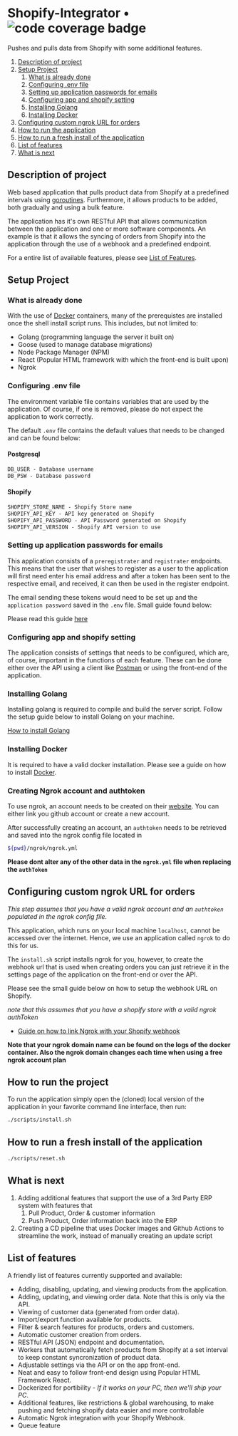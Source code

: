 # Shopify-Integrator  • ![code coverage badge][def]

Pushes and pulls data from Shopify with some additional features.

1. [Description of project](#description-of-project)
2. [Setup Project](https://github.com/Keenan-Faure/Shopify-Integrator?tab=readme-ov-file#setup-project)
   1. [What is already done](https://github.com/Keenan-Faure/Shopify-Integrator?tab=readme-ov-file#what-is-already-done)
   2. [Configuring .env file](https://github.com/Keenan-Faure/Shopify-Integrator?tab=readme-ov-file#configuring-env-file)
   3. [Setting up application passwords for emails](https://github.com/Keenan-Faure/Shopify-Integrator?tab=readme-ov-file#setting-up-application-passwords-for-emails)
   4. [Configuring app and shopify setting](https://github.com/Keenan-Faure/Shopify-Integrator?tab=readme-ov-file#configuring-app-and-shopify-setting)
   5. [Installing Golang](https://github.com/Keenan-Faure/Shopify-Integrator?tab=readme-ov-file#installing-golang)
   6. [Installing Docker](https://github.com/Keenan-Faure/Shopify-Integrator?tab=readme-ov-file#installing-docker)
3. [Configuring custom ngrok URL for orders](https://github.com/Keenan-Faure/Shopify-Integrator?tab=readme-ov-file#configuring-custom-ngrok-url-for-orders)
4. [How to run the application](https://github.com/Keenan-Faure/Shopify-Integrator?tab=readme-ov-file#how-to-run-the-project)
5. [How to run a fresh install of the application](https://github.com/Keenan-Faure/Shopify-Integrator?tab=readme-ov-file#how-to-run-a-fresh-install-of-the-application)
6. [List of features](https://github.com/Keenan-Faure/Shopify-Integrator?tab=readme-ov-file#list-of-features)
7. [What is next](https://github.com/Keenan-Faure/Shopify-Integrator?tab=readme-ov-file#what-is-next)

## Description of project

Web based application that pulls product data from Shopify at a predefined intervals using [goroutines](https://go.dev/tour/concurrency/1). Furthermore, it allows products to be added, both gradually and using a bulk feature.

The application has it's own RESTful API that allows communication between the application and one or more software components. An example is that it allows the syncing of orders from Shopify into the application through the use of a webhook and a predefined endpoint.

For a entire list of available features, please see [List of Features](https://google.com).

## Setup Project

### What is already done

With the use of [Docker](https://www.docker.com/) containers, many of the prerequistes are installed once the shell install script runs. This includes, but not limited to:

- Golang (programming language the server it built on)
- Goose (used to manage database migrations)
- Node Package Manager (NPM)
- React (Popular HTML framework with which the front-end is built upon)
- Ngrok

### Configuring .env file

The environment variable file contains variables that are used by the application. Of course, if one is removed, please do not expect the application to work correctly.

The default `.env` file contains the default values that needs to be changed and can be found below:

#### Postgresql

```txt
DB_USER - Database username
DB_PSW - Database password
```

#### Shopify

```txt
SHOPIFY_STORE_NAME - Shopify Store name
SHOPIFY_API_KEY - API key generated on Shopify
SHOPIFY_API_PASSWORD - API Password generated on Shopify
SHOPIFY_API_VERSION - Shopify API version to use
```

### Setting up application passwords for emails

This application consists of a `preregistrater` and `registrater` endpoints. This means that the user that wishes to register as a user to the application will first need enter his email address and after a token has been sent to the respective email, and received, it can then be used in the register endpoint.

The email sending these tokens would need to be set up and the `application password` saved in the `.env` file. Small guide found below:

Please read this guide [here](https://support.google.com/mail/answer/185833?hl=en)

### Configuring app and shopify setting

The application consists of settings that needs to be configured, which are, of course, important in the functions of each feature. These can be done either over the API using a client like [Postman](https://www.postman.com) or using the front-end of the application.

### Installing Golang

Installing golang is required to compile and build the server script. Follow the setup guide below to install Golang on your machine.

[How to install Golang](https://go.dev/doc/install)

### Installing Docker

It is required to have a valid docker installation. Please see a guide on how to install [Docker](https://www.docker.com/).

### Creating Ngrok account and authtoken

To use ngrok, an account needs to be created on their [website](https://dashboard.ngrok.com). You can either link you github account or create a new account.

After successfully creating an account, an `authtoken` needs to be retrieved and saved into the ngrok config file located in

```bash
${pwd}/ngrok/ngrok.yml
```

**Please dont alter any of the other data in the `ngrok.yml` file when replacing the `authToken`**

## Configuring custom ngrok URL for orders

_This step assumes that you have a valid ngrok account and an `authtoken` populated in the ngrok config file._

This application, which runs on your local machine `localhost`, cannot be accessed over the internet. Hence, we use an
application called `ngrok` to do this for us.

The `install.sh` script installs ngrok for you, however, to create the webhook url that is used when creating orders
you can just retrieve it in the settings page of the application on the front-end or over the API.

Please see the small guide below on how to setup the webhook URL on Shopify.

_note that this assumes that you have a shopify store with a valid ngrok authToken_

- [Guide on how to link Ngrok with your Shopify webhook](https://ngrok.com/docs/integrations/shopify/webhooks/)

**Note that your ngrok domain name can be found on the logs of the docker container. Also the ngrok domain changes each time when using a free ngrok account plan**

## How to run the project

To run the application simply open the (cloned) local version of the application in your favorite command line interface, then run:

```bash
./scripts/install.sh
```

## How to run a fresh install of the application

```bash
./scripts/reset.sh
```

## What is next

1. Adding additional features that support the use of a 3rd Party ERP system with features that
   1. Pull Product, Order & customer information
   2. Push Product, Order information back into the ERP
2. Creating a CD pipeline that uses Docker images and Github Actions to streamline the work, instead of manually creating an update script

## List of features

A friendly list of features currently supported and available:

- Adding, disabling, updating, and viewing products from the application.
- Adding, updating, and viewing order data. Note that this is only via the API.
- Viewing of customer data (generated from order data).
- Import/export function available for products.
- Filter & search features for products, orders and customers.
- Automatic customer creation from orders.
- RESTful API (JSON) endpoint and documentation.
- Workers that automatically fetch products from Shopify at a set interval to keep constant syncronization of product data.
- Adjustable settings via the API or on the app front-end.
- Neat and easy to follow front-end design using Popular HTML Framework React.
- Dockerized for portibility - _If it works on your PC, then we'll ship your PC_.
- Additional features, like restrictions & global warehousing, to make pushing and fetching shopify data easier and more controllable
- Automatic Ngrok integration with your Shopify Webhook.
- Queue feature

[def]: https://github.com/keenan-faure/learn-cicd-starter/actions/workflows/ci.yml/badge.svg
